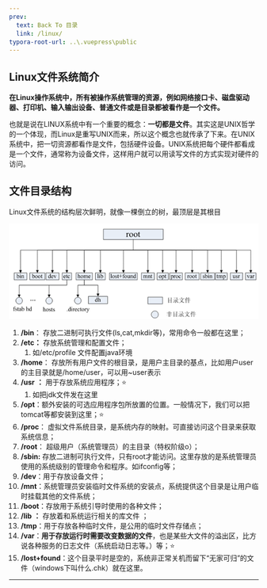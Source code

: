 ```yaml
---
prev:
  text: Back To 目录
  link: /linux/
typora-root-url: ..\.vuepress\public
---
```




## Linux文件系统简介

**在Linux操作系统中，所有被操作系统管理的资源，例如网络接口卡、磁盘驱动器、打印机、输入输出设备、普通文件或是目录都被看作是一个文件。**

也就是说在LINUX系统中有一个重要的概念：**一切都是文件**。其实这是UNIX哲学的一个体现，而Linux是重写UNIX而来，所以这个概念也就传承了下来。在UNIX系统中，把一切资源都看作是文件，包括硬件设备。UNIX系统把每个硬件都看成是一个文件，通常称为设备文件，这样用户就可以用读写文件的方式实现对硬件的访问。



## **文件目录结构**

Linux文件系统的结构层次鲜明，就像一棵倒立的树，最顶层是其根目

![image-20211029161738349](/images/linux/image-20211029161738349.png)

1. **/bin**： 存放二进制可执行文件(ls,cat,mkdir等)，常用命令一般都在这里；
2. **/etc：** 存放系统管理和配置文件；
   1. 如/etc/profile 文件配置java环境
3. **/home**： 存放所有用户文件的根目录，是用户主目录的基点，比如用户user的主目录就是/home/user，可以用~user表示
4. **/usr** **：** 用于存放系统应用程序；⭐
   1. 如把jdk文件发在这里
5. **/opt**：额外安装的可选应用程序包所放置的位置。一般情况下，我们可以把tomcat等都安装到这里；⭐
6. **/proc**： 虚拟文件系统目录，是系统内存的映射。可直接访问这个目录来获取系统信息；
7. **/root**： 超级用户（系统管理员）的主目录（特权阶级o）；
8. **/sbin:** 存放二进制可执行文件，只有root才能访问。这里存放的是系统管理员使用的系统级别的管理命令和程序。如ifconfig等；
9. **/dev**：用于存放设备文件；
10. **/mnt**：系统管理员安装临时文件系统的安装点，系统提供这个目录是让用户临时挂载其他的文件系统；
11. **/boot**：存放用于系统引导时使用的各种文件；
12. **/lib** **：** 存放着和系统运行相关的库文件 ；
13. **/tmp**：用于存放各种临时文件，是公用的临时文件存储点；
14. **/var**：**用于存放运行时需要改变数据的文件**，也是某些大文件的溢出区，比方说各种服务的日志文件（系统启动日志等。）等；⭐
15. **/lost+found**：这个目录平时是空的，系统非正常关机而留下“无家可归”的文件（windows下叫什么.chk）就在这里。

--------

